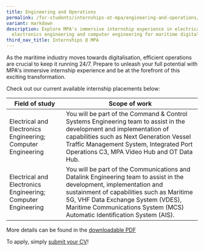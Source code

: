 ```yaml
---
title: Engineering and Operations
permalink: /for-students/internships-at-mpa/engineering-and-operations/
variant: markdown
description: Explore MPA's immersive internship experience in electrical and
  electronics engineering and computer engineering for maritime digitalisation.
third_nav_title: Internships @ MPA
---
```

As the maritime industry moves towards digitalisation, efficient operations are crucial to keep it running 24/7. Prepare to unleash your full potential with MPA's immersive internship experience and be at the forefront of this exciting transformation.

Check out our current available internship placements below:

| Field of study | Scope of work |
| -------- | -------- |
| Electrical and Electronics Engineering; Computer Engineering     | You will be part of the Command & Control Systems Engineering team to assist in the development and implementation of capabilities such as Next Generation Vessel Traffic Management System, Integrated Port Operations C3, MPA Video Hub and OT Data Hub.       |
| Electrical and Electronics Engineering; Computer Engineering     | You will be part of the Communications and Datalink Engineering team to assist in the development, implementation and sustainment of capabilities such as Maritime 5G, VHF Data Exchange System (VDES), Maritime Communications System (MCS) Automatic Identification System (AIS).       |

More details can be found in the [downloadable PDF](https://go.gov.sg/mpa-internships-2024)

To apply, simply [submit your CV](https://go.gov.sg/mpa-internships-application)!
